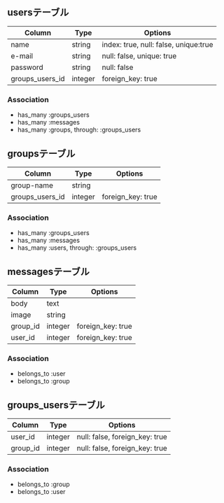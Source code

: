 ## usersテーブル

|Column|Type|Options|
|------|----|-------|
|name|string|index: true, null: false, unique:true|
|e-mail|string|null: false, unique: true|
|password|string|null: false|
|groups_users_id|integer|foreign_key: true|

### Association
- has_many :groups_users
- has_many :messages
- has_many :groups, through: :groups_users


## groupsテーブル

|Column|Type|Options|
|------|----|-------|
|group-name|string|
|groups_users_id|integer|foreign_key: true|

### Association
- has_many :groups_users
- has_many :messages
- has_many :users, through: :groups_users


## messagesテーブル

|Column|Type|Options|
|------|----|-------|
|body|text|
|image|string|
|group_id|integer|foreign_key: true|
|user_id|integer|foreign_key: true|

### Association
- belongs_to :user
- belongs_to :group


## groups_usersテーブル

|Column|Type|Options|
|------|----|-------|
|user_id|integer|null: false, foreign_key: true|
|group_id|integer|null: false, foreign_key: true|

### Association
- belongs_to :group
- belongs_to :user